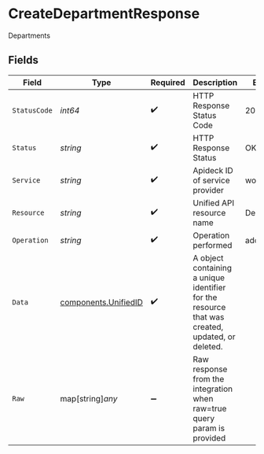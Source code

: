 # CreateDepartmentResponse

Departments


## Fields

| Field                                                                                           | Type                                                                                            | Required                                                                                        | Description                                                                                     | Example                                                                                         |
| ----------------------------------------------------------------------------------------------- | ----------------------------------------------------------------------------------------------- | ----------------------------------------------------------------------------------------------- | ----------------------------------------------------------------------------------------------- | ----------------------------------------------------------------------------------------------- |
| `StatusCode`                                                                                    | *int64*                                                                                         | :heavy_check_mark:                                                                              | HTTP Response Status Code                                                                       | 200                                                                                             |
| `Status`                                                                                        | *string*                                                                                        | :heavy_check_mark:                                                                              | HTTP Response Status                                                                            | OK                                                                                              |
| `Service`                                                                                       | *string*                                                                                        | :heavy_check_mark:                                                                              | Apideck ID of service provider                                                                  | workday                                                                                         |
| `Resource`                                                                                      | *string*                                                                                        | :heavy_check_mark:                                                                              | Unified API resource name                                                                       | Departments                                                                                     |
| `Operation`                                                                                     | *string*                                                                                        | :heavy_check_mark:                                                                              | Operation performed                                                                             | add                                                                                             |
| `Data`                                                                                          | [components.UnifiedID](../../models/components/unifiedid.md)                                    | :heavy_check_mark:                                                                              | A object containing a unique identifier for the resource that was created, updated, or deleted. |                                                                                                 |
| `Raw`                                                                                           | map[string]*any*                                                                                | :heavy_minus_sign:                                                                              | Raw response from the integration when raw=true query param is provided                         |                                                                                                 |